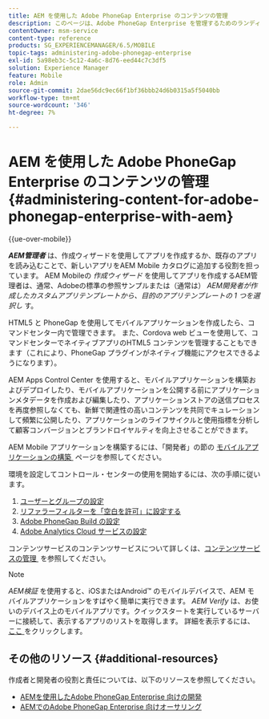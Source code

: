 ```yaml
---
title: AEM を使用した Adobe PhoneGap Enterprise のコンテンツの管理
description: このページは、Adobe PhoneGap Enterprise を管理するためのランディングページとして機能します。
contentOwner: msm-service
content-type: reference
products: SG_EXPERIENCEMANAGER/6.5/MOBILE
topic-tags: administering-adobe-phonegap-enterprise
exl-id: 5a98eb3c-5c12-4a6c-8d76-eed44c7c3df5
solution: Experience Manager
feature: Mobile
role: Admin
source-git-commit: 2dae56dc9ec66f1bf36bbb24d6b0315a5f5040bb
workflow-type: tm+mt
source-wordcount: '346'
ht-degree: 7%

---
```


# AEM を使用した Adobe PhoneGap Enterprise のコンテンツの管理 {#administering-content-for-adobe-phonegap-enterprise-with-aem}

{{ue-over-mobile}}

***AEM管理者*** は、作成ウィザードを使用してアプリを作成するか、既存のアプリを読み込むことで、新しいアプリをAEM Mobile カタログに追加する役割を担っています。 AEM Mobileの *作成ウィザード* を使用してアプリを作成するAEM管理者は、通常、Adobeの標準の参照サンプルまたは（通常は） *AEM開発者が作成したカスタムアプリテンプレートから、目的のアプリテンプレートの 1 つを選択し* す。

HTML5 と PhoneGap を使用してモバイルアプリケーションを作成したら、コマンドセンター内で管理できます。 また、Cordova web ビューを使用して、コマンドセンターでネイティブアプリのHTML5 コンテンツを管理することもできます（これにより、PhoneGap プラグインがネイティブ機能にアクセスできるようになります）。

AEM Apps Control Center を使用すると、モバイルアプリケーションを構築およびデプロイしたり、モバイルアプリケーションを公開する前にアプリケーションメタデータを作成および編集したり、アプリケーションストアの送信プロセスを再度参照しなくても、新鮮で関連性の高いコンテンツを共同でキュレーションして頻繁に公開したり、アプリケーションのライフサイクルと使用指標を分析して顧客コンバージョンとブランドロイヤルティを向上させることができます。

AEM Mobile アプリケーションを構築するには、「開発者」の節の [&#x200B; モバイルアプリケーションの構築 &#x200B;](/help/mobile/building-app-mobile-phonegap.md) ページを参照してください。

環境を設定してコントロール・センターの使用を開始するには、次の手順に従います。

1. [ユーザーとグループの設定](/help/mobile/configure-users-groups.md)
1. [リファラーフィルターを「空白を許可」に設定する](/help/mobile/setting-referrer-filter-empty.md)
1. [Adobe PhoneGap Build の設定](/help/mobile/configure-phonegap-build-cloud.md)
1. [Adobe Analytics Cloud サービスの設定](/help/mobile/configure-adobe-mobile-cloud-service.md)

コンテンツサービスのコンテンツサービスについて詳しくは、[&#x200B; コンテンツサービスの管理 &#x200B;](/help/mobile/developing-content-services.md) を参照してください。

>[!NOTE]
>
>*AEM検証* を使用すると、iOSまたはAndroid™ のモバイルデバイスで、AEM モバイルアプリケーションをすばやく簡単に実行できます。 *AEM Verify* は、お使いのデバイス上のモバイルアプリです。クイックスタートを実行しているサーバーに接続して、表示するアプリのリストを取得します。 詳細を表示するには、[&#x200B; ここ &#x200B;](/help/mobile/phonegap-mobile-quickstart.md) をクリックします。

## その他のリソース {#additional-resources}

作成者と開発者の役割と責任については、以下のリソースを参照してください。

* [AEMを使用したAdobe PhoneGap Enterprise 向けの開発](/help/mobile/developing-in-phonegap.md)
* [AEMでのAdobe PhoneGap Enterprise 向けオーサリング](/help/mobile/phonegap.md)
